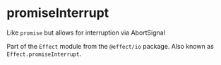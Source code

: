 # promiseInterrupt

Like `promise` but allows for interruption via AbortSignal

Part of the `Effect` module from the `@effect/io` package. Also known as `Effect.promiseInterrupt`.

